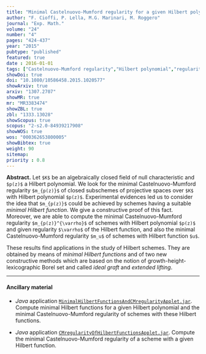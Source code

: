 ```yaml
---
title: "Minimal Castelnuovo-Mumford regularity for a given Hilbert polynomial"
author: "F. Cioffi, P. Lella, M.G. Marinari, M. Roggero"
journal: "Exp. Math."
volume: "24"
number: "4"
pages: "424-437"
year: "2015"
pubtype: "published"
featured: true
date : 2016-01-01
tags: ["Castelnuovo-Mumford regularity","Hilbert polynomial","regularity of a Hilbert function","minimal function","Borel-fixed ideal","closed projective subscheme"]
showDoi: true
doi: "10.1080/10586458.2015.1020577"
showArxiv: true
arxiv: "1307.2707"
showMR: true
mr: "MR3383474"
showZBL: true
zbl: "1333.13028"
showScopus: true
scopus: "2-s2.0-84939217908"
showWOS: true
wos: "000362653800005"
showBibtex: true
weight: 90
sitemap:
priority : 0.8
---
```


**Abstract.** Let `$K$` be an algebraically closed field of null characteristic and `$p(z)$` a Hilbert polynomial. We look for the minimal Castelnuovo-Mumford regularity `$m_{p(z)}$` of closed subschemes of projective spaces over `$K$` with Hilbert polynomial `$p(z)$`. Experimental evidences led us to consider the idea that `$m_{p(z)}$` could be achieved by schemes having a suitable _minimal Hilbert function_. We give a constructive proof of this fact. Moreover, we are able to compute the minimal Castelnuovo-Mumford regularity `$m_{p(z)}^{\varrho}$` of schemes with Hilbert polynomial `$p(z)$` and given regularity `$\varrho$` of the Hilbert function, and also the minimal Castelnuovo-Mumford regularity `$m_u$` of schemes with Hilbert function `$u$`.

These results find applications in the study of Hilbert schemes. They are obtained by means of _minimal Hilbert functions_ and of two new constructive methods which are based on the notion of growth-height-lexicographic Borel set and called _ideal graft_ and _extended lifting_. 

---

#### Ancillary material

- _Java_ application [`MinimalHilbertFunctionsAndCMregularityApplet.jar`](/software/MinimalHilbertFunctionsAndCMregularityApplet.jar). Compute minimal Hilbert functions for a given Hilbert polynomial and the minimal Castelnuovo-Mumford regularity of schemes with these Hilbert functions.

- _Java_ application [`CMregularityOfHilbertFunctionsApplet.jar`](/software/CMregularityOfHilbertFunctionsApplet.jar). Compute the minimal Castelnuovo-Mumford regularity of a scheme with a given Hilbert function.  